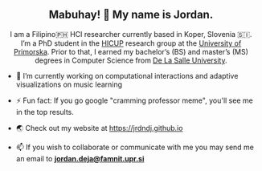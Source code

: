 <h2 align="center">Mabuhay! 👋 My name is Jordan. </h2>

<p align="center">I am a Filipino🇵🇭 HCI researcher currently based in Koper, Slovenia 🇸🇮. I’m a PhD student in the <a href="https://hicup.famnit.upr.si">HICUP</a> research group at the <a href="https://www.upr.si/en">University of Primorska</a>. Prior to that, I earned my bachelor’s (BS) and master’s (MS) degrees in Computer Science from <a href="https://www.dlsu.edu.ph">De La Salle University</a>.

- 🔭 I’m currently working on computational interactions and adaptive visualizations on music learning

- ⚡ Fun fact: If you go google "cramming professor meme", you'll see me in the top results. 

- 🌏 Check out my website at https://jrdndj.github.io

- 📫 If you wish to collaborate or communicate with me you may send me an email to  **jordan.deja@famnit.upr.si**

<!--
**jrdndj/jrdndj** is a ✨ _special_ ✨ repository because its `README.md` (this file) appears on your GitHub profile.

Here are some ideas to get you started:

- 🔭 I’m currently working on ...
- 🌱 I’m currently learning ...
- 👯 I’m looking to collaborate on ...
- 🤔 I’m looking for help with ...
- 💬 Ask me about ...
- 📫 How to reach me: ...
- 😄 Pronouns: ...
- ⚡ Fun fact: ...
-->



